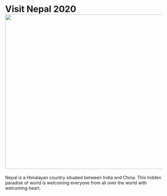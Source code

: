 #  Visit Nepal 2020 <img src="https://i2.wp.com/neostuffs.com/wp-content/uploads/2018/06/Visit-nepal-2020.jpg?fit=1200%2C720" width="1000" height="500">
 
 Nepal is a Himalayan country situated between India and China. This hidden paradise of world is welcoming everyone from all over the world with welcoming heart.

 

